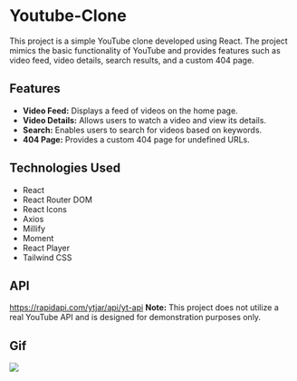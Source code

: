 # Youtube-Clone

This project is a simple YouTube clone developed using React. The project mimics the basic functionality of YouTube and provides features such as video feed, video details, search results, and a custom 404 page.

## Features

- **Video Feed:** Displays a feed of videos on the home page.
- **Video Details:** Allows users to watch a video and view its details.
- **Search:** Enables users to search for videos based on keywords.
- **404 Page:** Provides a custom 404 page for undefined URLs.

## Technologies Used

- React
- React Router DOM
- React Icons
- Axios
- Millify
- Moment
- React Player
- Tailwind CSS

## API

https://rapidapi.com/ytjar/api/yt-api
**Note:** This project does not utilize a real YouTube API and is designed for demonstration purposes only.

## Gif

<img src="ytc.gif" />
